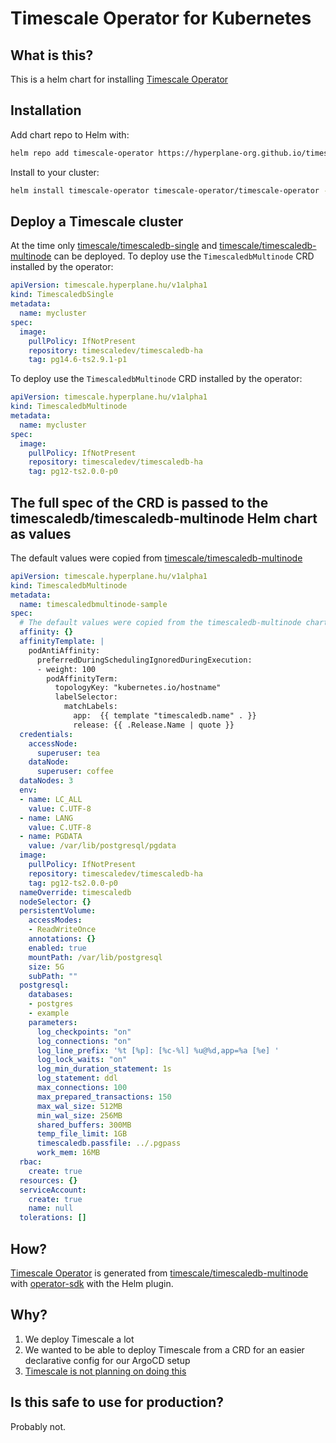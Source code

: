 # Timescale Operator for Kubernetes

## What is this?

This is a helm chart for installing [Timescale Operator](https://github.com/hyperplane-org/timescale-operator)

## Installation

Add chart repo to Helm with:

```bash
helm repo add timescale-operator https://hyperplane-org.github.io/timescale-operator-helm/
```

Install to your cluster:

```bash
helm install timescale-operator timescale-operator/timescale-operator --namespace timescale-operator --create-namespace
```

## Deploy a Timescale cluster

At the time only [timescale/timescaledb-single](https://docs.timescale.com/self-hosted/latest/install/installation-kubernetes/) and [timescale/timescaledb-multinode](https://docs.timescale.com/self-hosted/latest/multinode-timescaledb/) can be deployed.
To deploy use the `TimescaledbMultinode` CRD installed by the operator:

```yaml
apiVersion: timescale.hyperplane.hu/v1alpha1
kind: TimescaledbSingle
metadata:
  name: mycluster
spec:
  image:
    pullPolicy: IfNotPresent
    repository: timescaledev/timescaledb-ha
    tag: pg14.6-ts2.9.1-p1
```

To deploy use the `TimescaledbMultinode` CRD installed by the operator:

```yaml
apiVersion: timescale.hyperplane.hu/v1alpha1
kind: TimescaledbMultinode
metadata:
  name: mycluster
spec:
  image:
    pullPolicy: IfNotPresent
    repository: timescaledev/timescaledb-ha
    tag: pg12-ts2.0.0-p0
```

## The full spec of the CRD is passed to the timescaledb/timescaledb-multinode Helm chart as values

The default values were copied from [timescale/timescaledb-multinode](https://docs.timescale.com/self-hosted/latest/multinode-timescaledb/)

```yaml
apiVersion: timescale.hyperplane.hu/v1alpha1
kind: TimescaledbMultinode
metadata:
  name: timescaledbmultinode-sample
spec:
  # The default values were copied from the timescaledb-multinode chart from here https://docs.timescale.com/self-hosted/latest/multinode-timescaledb/
  affinity: {}
  affinityTemplate: |
    podAntiAffinity:
      preferredDuringSchedulingIgnoredDuringExecution:
      - weight: 100
        podAffinityTerm:
          topologyKey: "kubernetes.io/hostname"
          labelSelector:
            matchLabels:
              app:  {{ template "timescaledb.name" . }}
              release: {{ .Release.Name | quote }}
  credentials:
    accessNode:
      superuser: tea
    dataNode:
      superuser: coffee
  dataNodes: 3
  env:
  - name: LC_ALL
    value: C.UTF-8
  - name: LANG
    value: C.UTF-8
  - name: PGDATA
    value: /var/lib/postgresql/pgdata
  image:
    pullPolicy: IfNotPresent
    repository: timescaledev/timescaledb-ha
    tag: pg12-ts2.0.0-p0
  nameOverride: timescaledb
  nodeSelector: {}
  persistentVolume:
    accessModes:
    - ReadWriteOnce
    annotations: {}
    enabled: true
    mountPath: /var/lib/postgresql
    size: 5G
    subPath: ""
  postgresql:
    databases:
    - postgres
    - example
    parameters:
      log_checkpoints: "on"
      log_connections: "on"
      log_line_prefix: '%t [%p]: [%c-%l] %u@%d,app=%a [%e] '
      log_lock_waits: "on"
      log_min_duration_statement: 1s
      log_statement: ddl
      max_connections: 100
      max_prepared_transactions: 150
      max_wal_size: 512MB
      min_wal_size: 256MB
      shared_buffers: 300MB
      temp_file_limit: 1GB
      timescaledb.passfile: ../.pgpass
      work_mem: 16MB
  rbac:
    create: true
  resources: {}
  serviceAccount:
    create: true
    name: null
  tolerations: []
```

## How?
[Timescale Operator](https://github.com/hyperplane-org/timescale-operator) is generated from [timescale/timescaledb-multinode](https://docs.timescale.com/self-hosted/latest/multinode-timescaledb/) with [operator-sdk](https://sdk.operatorframework.io/docs/building-operators/helm/quickstart/) with the Helm plugin.

## Why?
1. We deploy Timescale a lot
2. We wanted to be able to deploy Timescale from a CRD for an easier declarative config for our ArgoCD setup
3. [Timescale is not planning on doing this](https://github.com/timescale/timescaledb/issues/2982)

## Is this safe to use for production?

Probably not.
